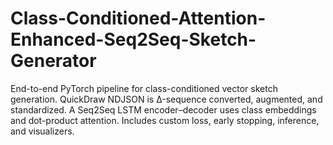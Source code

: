 # Class-Conditioned-Attention-Enhanced-Seq2Seq-Sketch-Generator
End-to-end PyTorch pipeline for class-conditioned vector sketch generation. QuickDraw NDJSON is Δ-sequence converted, augmented, and standardized. A Seq2Seq LSTM encoder–decoder uses class embeddings and dot-product attention. Includes custom loss, early stopping, inference, and visualizers.

